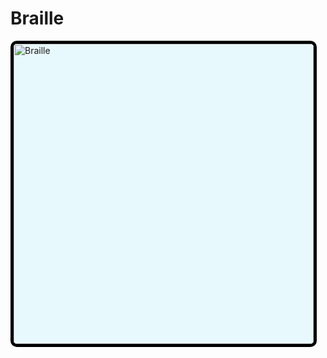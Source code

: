 # Braille

<img src="https://static.todamateria.com.br/upload/le/tr/letrasbraille-cke.jpg" alt="Braille" style="width:30rem; background-color: #E8F9FD; border-radius: 10px; border: 5px black solid;
"/>
